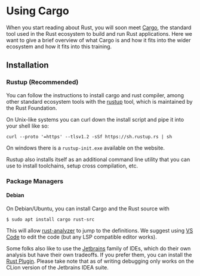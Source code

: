 # Using Cargo

When you start reading about Rust, you will soon meet [Cargo](https://doc.rust-lang.org/cargo/), the standard tool
used in the Rust ecosystem to build and run Rust applications. Here we want to
give a brief overview of what Cargo is and how it fits into the wider ecosystem
and how it fits into this training.

## Installation

### Rustup (Recommended)

You can follow the instructions to install cargo and rust compiler, among other standard ecosystem tools with the [rustup][3] tool, which is maintained by the Rust Foundation.

On Unix-like systems you can curl down the install script and pipe it into your shell like so:

```shell
curl --proto '=https' --tlsv1.2 -sSf https://sh.rustup.rs | sh
```

On windows there is a `rustup-init.exe` available on the website.

Rustup also installs itself as an additional command line utility that you can use to install toolchains, setup cross compilation, etc.

### Package Managers

#### Debian

On Debian/Ubuntu, you can install Cargo and the Rust source with

```shell
$ sudo apt install cargo rust-src
```

This will allow [rust-analyzer][1] to jump to the definitions. We suggest using
[VS Code][2] to edit the code (but any LSP compatible editor works).

Some folks also like to use the [Jetbrains][4] family of IDEs, which do their own analysis but have their own tradeoffs. If you prefer them, you can install the [Rust Plugin][5]. Please take note that as of writing debugging only works on the CLion version of the Jetbrains IDEA suite.

[1]: https://rust-analyzer.github.io/
[2]: https://code.visualstudio.com/
[3]: https://rustup.rs/
[4]: https://www.jetbrains.com/clion/
[5]: https://www.jetbrains.com/rust/
